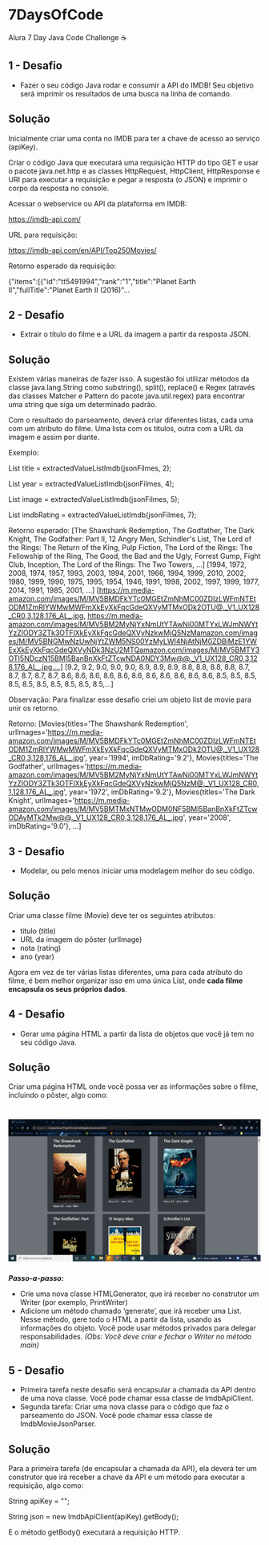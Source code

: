 # 7DaysOfCode
Alura 7 Day Java Code Challenge ☕



## 1 - Desafio

- Fazer o seu código Java rodar e consumir a API do IMDB! Seu objetivo será imprimir os resultados de uma busca na linha de comando.
  

## Solução

Inicialmente criar uma conta no IMDB para ter a chave de acesso ao serviço (apiKey).

Criar o código Java que executará uma requisição HTTP do tipo GET e usar o pacote java.net.http e as classes HttpRequest, HttpClient, HttpResponse e URI para executar a requisição e pegar a resposta (o JSON) e imprimir o corpo da resposta no console.

Acessar o webservice ou API da plataforma em IMDB:

https://imdb-api.com/

URL para requisição: 

https://imdb-api.com/en/API/Top250Movies/<apiKey>

Retorno esperado da requisição:

{"items":[{"id":"tt5491994","rank":"1","title":"Planet Earth II","fullTitle":"Planet Earth II (2016)"…

## 2 - Desafio

- Extrair o título do filme e a URL da imagem a partir da resposta JSON.

## Solução

Existem várias maneiras de fazer isso.
A sugestão foi utilizar métodos da classe java.lang.String como substring(), split(), replace() e  Regex (através das classes Matcher e Pattern do pacote java.util.regex) para encontrar uma string que siga um determinado padrão.

Com o resultado do parseamento, deverá criar diferentes listas, cada uma com um atributo do filme. 
Uma lista com os títulos, outra com a URL da imagem e assim por diante.

Exemplo: 

 List<String> title = extractedValueListImdb(jsonFilmes, 2);


 List<String> year = extractedValueListImdb(jsonFilmes, 4);

 List<String> image = extractedValueListImdb(jsonFilmes, 5);

 List<String> imdbRating = extractedValueListImdb(jsonFilmes, 7);

Retorno esperado: 
 [The Shawshank Redemption, The Godfather, The Dark Knight, The Godfather: Part II, 12 Angry Men, Schindler's List, The Lord of the Rings: The Return of the King, Pulp Fiction, The Lord of the Rings: The Fellowship of the Ring, The Good, the Bad and the Ugly, Forrest Gump, Fight Club, Inception, The Lord of the Rings: The Two Towers, ...]
 [1994, 1972, 2008, 1974, 1957, 1993, 2003, 1994, 2001, 1966, 1994, 1999, 2010, 2002, 1980, 1999, 1990, 1975, 1995, 1954, 1946, 1991, 1998, 2002, 1997, 1999, 1977, 2014, 1991, 1985, 2001, ...]
 [https://m.media-amazon.com/images/M/MV5BMDFkYTc0MGEtZmNhMC00ZDIzLWFmNTEtODM1ZmRlYWMwMWFmXkEyXkFqcGdeQXVyMTMxODk2OTU@._V1_UX128_CR0,3,128,176_AL_.jpg, https://m.media-amazon.com/images/M/MV5BM2MyNjYxNmUtYTAwNi00MTYxLWJmNWYtYzZlODY3ZTk3OTFlXkEyXkFqcGdeQXVyNzkwMjQ5NzMamazon.com/images/M/MV5BNGMwNzUwNjYtZWM5NS00YzMyLWI4NjAtNjM0ZDBiMzE1YWExXkEyXkFqcGdeQXVyNDk3NzU2MTQamazon.com/images/M/MV5BMTY3OTI5NDczN15BMl5BanBnXkFtZTcwNDA0NDY3Mw@@._V1_UX128_CR0,3,128,176_AL_.jpg,...]
 [9.2, 9.2, 9.0, 9.0, 9.0, 8.9, 8.9, 8.9, 8.8, 8.8, 8.8, 8.8, 8.7, 8.7, 8.7, 8.7, 8.7, 8.6, 8.6, 8.6, 8.6, 8.6, 8.6, 8.6, 8.6, 8.6, 8.6, 8.6, 8.5, 8.5, 8.5, 8.5, 8.5, 8.5, 8.5, 8.5, 8.5, 8.5,...]

Observação:
Para finalizar esse desafio criei um objeto list de movie para unir os retorno.

Retorno: 
[Movies{titles='The Shawshank Redemption', urlImages='https://m.media-amazon.com/images/M/MV5BMDFkYTc0MGEtZmNhMC00ZDIzLWFmNTEtODM1ZmRlYWMwMWFmXkEyXkFqcGdeQXVyMTMxODk2OTU@._V1_UX128_CR0,3,128,176_AL_.jpg', year='1994', imDbRating='9.2'}, Movies{titles='The Godfather', urlImages='https://m.media-amazon.com/images/M/MV5BM2MyNjYxNmUtYTAwNi00MTYxLWJmNWYtYzZlODY3ZTk3OTFlXkEyXkFqcGdeQXVyNzkwMjQ5NzM@._V1_UX128_CR0,1,128,176_AL_.jpg', year='1972', imDbRating='9.2'}, Movies{titles='The Dark Knight', urlImages='https://m.media-amazon.com/images/M/MV5BMTMxNTMwODM0NF5BMl5BanBnXkFtZTcwODAyMTk2Mw@@._V1_UX128_CR0,3,128,176_AL_.jpg', year='2008', imDbRating='9.0'}, ...]



## 3 - Desafio

- Modelar, ou pelo menos iniciar uma modelagem melhor do seu código.

## Solução

Criar uma classe filme (Movie) deve ter os seguintes atributos:

- título (title)
- URL da imagem do pôster (urlImage)
- nota (rating)
- ano (year)

Agora em vez de ter várias listas diferentes, uma para cada atributo do filme, é bem melhor organizar isso em uma única List<Movie>, onde **cada filme encapsula os seus próprios dados**.



## 4 - Desafio

- Gerar uma página HTML a partir da lista de objetos que você já tem no seu código Java.

## Solução

Criar uma página HTML onde você possa ver as informações sobre o filme, incluindo o pôster, algo como:

<h1 align="center">
    <img alt="movies" title="movies" src=".github/movies.jpg" />
</h1>

***Passo-a-passo:***

- Crie uma nova classe HTMLGenerator, que irá receber no construtor um Writer (por exemplo, PrintWriter)
- Adicione um método chamado ‘generate’, que irá receber uma List<Movie>. Nesse método, gere todo o HTML a partir da lista, usando as informações do objeto. Você pode usar métodos privados para delegar responsabilidades.
  *(Obs: Você deve criar e fechar o Writer no método main)*



## 5 - Desafio

- Primeira tarefa neste desafio será encapsular a chamada da API dentro de uma nova classe. Você pode chamar essa classe de ImdbApiClient.
- Segunda tarefa:  Criar uma nova classe para o código que faz o parseamento do JSON. Você pode chamar essa classe de ImdbMovieJsonParser.

## Solução

Para a primeira tarefa (de encapsular a chamada da API), ela deverá ter um construtor que irá receber a chave da API e um método para executar a requisição, algo como:

String apiKey = "<sua chave>";

String json = new ImdbApiClient(apiKey).getBody(); 

E o método getBody() executará a requisição HTTP.